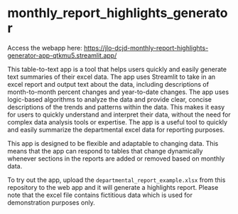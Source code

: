 # monthly_report_highlights_generator

Access the webapp here: https://jlo-dcjd-monthly-report-highlights-generator-app-qtkmu5.streamlit.app/

This table-to-text app is a tool that helps users quickly and easily generate text summaries of their excel data. The app uses Streamlit to take in an excel report and output text about the data, including descriptions of month-to-month percent changes and year-to-date changes. The app uses logic-based algorithms to analyze the data and provide clear, concise descriptions of the trends and patterns within the data. This makes it easy for users to quickly understand and interpret their data, without the need for complex data analysis tools or expertise. The app is a useful tool to quickly and easily summarize the departmental excel data for reporting purposes.

This app is designed to be flexible and adaptable to changing data. This means that the app can respond to tables that change dynamically whenever sections in the reports are added or removed based on monthly data.

To try out the app, upload the `departmental_report_example.xlsx` from this repository to the web app and it will generate a highlights report. Please note that the excel file contains fictitious data which is used for demonstration purposes only.